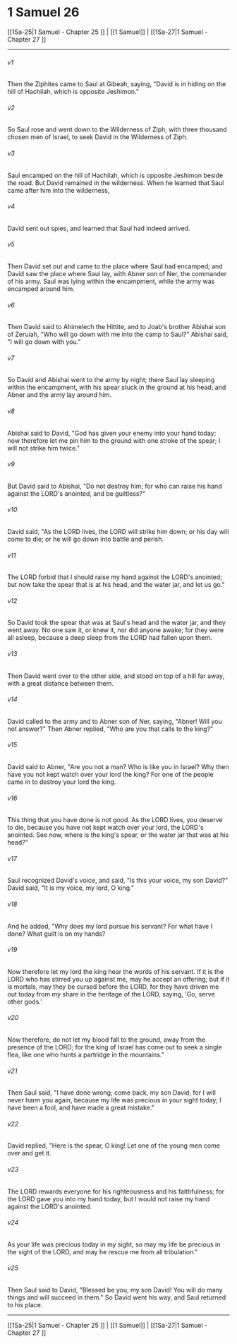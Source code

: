 # 1 Samuel 26

[[1Sa-25|1 Samuel - Chapter 25 ]] | [[1 Samuel]] | [[1Sa-27|1 Samuel - Chapter 27 ]]
***

###### v1
Then the Ziphites came to Saul at Gibeah, saying, "David is in hiding on the hill of Hachilah, which is opposite Jeshimon."
###### v2
So Saul rose and went down to the Wilderness of Ziph, with three thousand chosen men of Israel, to seek David in the Wilderness of Ziph.
###### v3
Saul encamped on the hill of Hachilah, which is opposite Jeshimon beside the road. But David remained in the wilderness. When he learned that Saul came after him into the wilderness,
###### v4
David sent out spies, and learned that Saul had indeed arrived.
###### v5
Then David set out and came to the place where Saul had encamped; and David saw the place where Saul lay, with Abner son of Ner, the commander of his army. Saul was lying within the encampment, while the army was encamped around him.
###### v6
Then David said to Ahimelech the Hittite, and to Joab's brother Abishai son of Zeruiah, "Who will go down with me into the camp to Saul?" Abishai said, "I will go down with you."
###### v7
So David and Abishai went to the army by night; there Saul lay sleeping within the encampment, with his spear stuck in the ground at his head; and Abner and the army lay around him.
###### v8
Abishai said to David, "God has given your enemy into your hand today; now therefore let me pin him to the ground with one stroke of the spear; I will not strike him twice."
###### v9
But David said to Abishai, "Do not destroy him; for who can raise his hand against the LORD's anointed, and be guiltless?"
###### v10
David said, "As the LORD lives, the LORD will strike him down; or his day will come to die; or he will go down into battle and perish.
###### v11
The LORD forbid that I should raise my hand against the LORD's anointed; but now take the spear that is at his head, and the water jar, and let us go."
###### v12
So David took the spear that was at Saul's head and the water jar, and they went away. No one saw it, or knew it, nor did anyone awake; for they were all asleep, because a deep sleep from the LORD had fallen upon them.
###### v13
Then David went over to the other side, and stood on top of a hill far away, with a great distance between them.
###### v14
David called to the army and to Abner son of Ner, saying, "Abner! Will you not answer?" Then Abner replied, "Who are you that calls to the king?"
###### v15
David said to Abner, "Are you not a man? Who is like you in Israel? Why then have you not kept watch over your lord the king? For one of the people came in to destroy your lord the king.
###### v16
This thing that you have done is not good. As the LORD lives, you deserve to die, because you have not kept watch over your lord, the LORD's anointed. See now, where is the king's spear, or the water jar that was at his head?"
###### v17
Saul recognized David's voice, and said, "Is this your voice, my son David?" David said, "It is my voice, my lord, O king."
###### v18
And he added, "Why does my lord pursue his servant? For what have I done? What guilt is on my hands?
###### v19
Now therefore let my lord the king hear the words of his servant. If it is the LORD who has stirred you up against me, may he accept an offering; but if it is mortals, may they be cursed before the LORD, for they have driven me out today from my share in the heritage of the LORD, saying, 'Go, serve other gods.'
###### v20
Now therefore, do not let my blood fall to the ground, away from the presence of the LORD; for the king of Israel has come out to seek a single flea, like one who hunts a partridge in the mountains."
###### v21
Then Saul said, "I have done wrong; come back, my son David, for I will never harm you again, because my life was precious in your sight today; I have been a fool, and have made a great mistake."
###### v22
David replied, "Here is the spear, O king! Let one of the young men come over and get it.
###### v23
The LORD rewards everyone for his righteousness and his faithfulness; for the LORD gave you into my hand today, but I would not raise my hand against the LORD's anointed.
###### v24
As your life was precious today in my sight, so may my life be precious in the sight of the LORD, and may he rescue me from all tribulation."
###### v25
Then Saul said to David, "Blessed be you, my son David! You will do many things and will succeed in them." So David went his way, and Saul returned to his place.

***

[[1Sa-25|1 Samuel - Chapter 25 ]] | [[1 Samuel]] | [[1Sa-27|1 Samuel - Chapter 27 ]]
